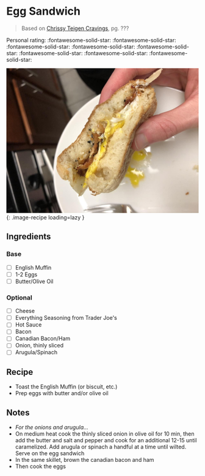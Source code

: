 # Egg Sandwich

> Based on [Chrissy Teigen Cravings], pg. ???

<!-- {cts} rating=5; (User can specify rating on scale of 1-5) -->

Personal rating: :fontawesome-solid-star: :fontawesome-solid-star: :fontawesome-solid-star: :fontawesome-solid-star: :fontawesome-solid-star: :fontawesome-solid-star: :fontawesome-solid-star: :fontawesome-solid-star:

<!-- {cte} -->

<!-- {cts} name_image=egg_sandwich.jpeg; (User can specify image name) -->

![egg_sandwich.jpeg](./egg_sandwich.jpeg){: .image-recipe loading=lazy }

<!-- {cte} -->

## Ingredients

### Base

- [ ] English Muffin
- [ ] 1-2 Eggs
- [ ] Butter/Olive Oil

### Optional

- [ ] Cheese
- [ ] Everything Seasoning from Trader Joe's
- [ ] Hot Sauce
- [ ] Bacon
- [ ] Canadian Bacon/Ham
- [ ] Onion, thinly sliced
- [ ] Arugula/Spinach

## Recipe

- Toast the English Muffin (or biscuit, etc.)
- Prep eggs with butter and/or olive oil

## Notes

- *For the onions and arugula...*
- On medium heat cook the thinly sliced onion in olive oil for 10 min, then add the butter and salt and pepper and cook for an additional 12-15 until caramelized. Add arugula or spinach a handful at a time until wilted. Serve on the egg sandwich
- In the same skillet, brown the canadian bacon and ham
- Then cook the eggs

[chrissy teigen cravings]: https://www.penguinrandomhouse.com/books/252973/cravings-by-chrissy-teigen-with-adeena-sussman/
